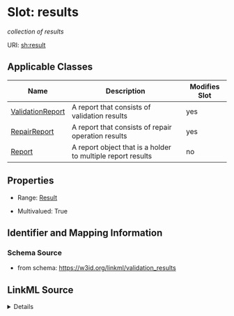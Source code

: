 

# Slot: results


_collection of results_



URI: [sh:result](http://www.w3.org/ns/shacl#result)



<!-- no inheritance hierarchy -->





## Applicable Classes

| Name | Description | Modifies Slot |
| --- | --- | --- |
| [ValidationReport](ValidationReport.md) | A report that consists of validation results |  yes  |
| [RepairReport](RepairReport.md) | A report that consists of repair operation results |  yes  |
| [Report](Report.md) | A report object that is a holder to multiple report results |  no  |







## Properties

* Range: [Result](Result.md)

* Multivalued: True





## Identifier and Mapping Information







### Schema Source


* from schema: https://w3id.org/linkml/validation_results




## LinkML Source

<details>
```yaml
name: results
description: collection of results
from_schema: https://w3id.org/linkml/validation_results
rank: 1000
slot_uri: sh:result
multivalued: true
alias: results
domain_of:
- Report
range: Result
inlined: true
inlined_as_list: true

```
</details>